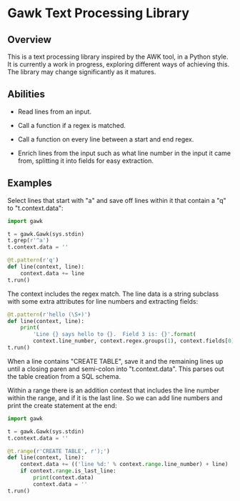 # Gawk Text Processing Library

## Overview

This is a text processing library inspired by the AWK tool, in a Python
style.  It is currently a work in progress, exploring different ways of
achieving this.  The library may change significantly as it matures.

## Abilities

- Read lines from an input.

- Call a function if a regex is matched.

- Call a function on every line between a start and end regex.

- Enrich lines from the input such as what line number in the input it came
  from, splitting it into fields for easy extraction.

## Examples

Select lines that start with "a" and save off lines within it that contain a
"q" to "t.context.data":

```python
import gawk

t = gawk.Gawk(sys.stdin)
t.grep(r'^a')
t.context.data = ''

@t.pattern(r'q')
def line(context, line):
    context.data += line
t.run()
```

The context includes the regex match.  The line data is a string subclass with
some extra attributes for line numbers and extracting fields:

```python
@t.pattern(r'hello (\S+)')
def line(context, line):
    print(
        'Line {} says hello to {}.  Field 3 is: {}'.format(
        context.line_number, context.regex.groups(1), context.fields[0]))
t.run()
```

When a line contains "CREATE TABLE", save it and the remaining lines up until
a closing paren and semi-colon into "t.context.data".  This parses out the
table creation from a SQL schema.

Within a range there is an addition context that includes the line number
within the range, and if it is the last line.  So we can add line numbers and
print the create statement at the end:

```python
import gawk

t = gawk.Gawk(sys.stdin)
t.context.data = ''

@t.range(r'CREATE TABLE', r');')
def line(context, line):
    context.data += (('line %d:' % context.range.line_number) + line)
    if context.range.is_last_line:
        print(context.data)
        context.data = ''
t.run()
```

